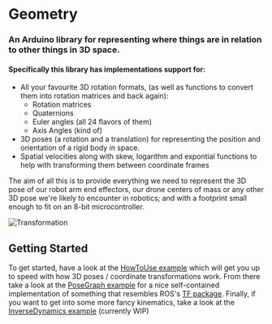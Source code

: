 # Geometry
### An Arduino library for representing where things are in relation to other things in 3D space.
#### Specifically this library has implementations support for:
* All your favourite 3D rotation formats, (as well as functions to convert them into rotation matrices and back again):
    * Rotation matrices
    * Quaternions
    * Euler angles (all 24 flavors of them)
    * Axis Angles (kind of)
* 3D poses (a rotation and a translation) for representing the position and orientation of a rigid body in space.
* Spatial velocities along with skew, logarithm and expontial functions to help with transforming them between coordinate frames

The aim of all this is to provide everything we need to represent the 3D pose of our robot arm end effectors, our drone centers of mass or any other 3D pose we're likely to encounter in robotics; and with a footprint small enough to fit on an 8-bit microcontroller.

![Transformation](https://user-images.githubusercontent.com/2457362/130311793-bbc8cf45-c66f-40ca-b84a-d33004398c5e.png)

## Getting Started
To get started, have a look at the [HowToUse example](https://github.com/tomstewart89/Geometry/blob/master/examples/HowToUse/HowToUse.ino) which will get you up to speed with how 3D poses / coordinate transformations work. From there take a look at the [PoseGraph example](https://github.com/tomstewart89/Geometry/blob/master/examples/PoseGraph/PoseGraph.ino) for a nice self-contained implementation of something that resembles ROS's [TF package](http://wiki.ros.org/tf). Finally, if you want to get into some more fancy kinematics, take a look at the [InverseDynamics example](https://github.com/tomstewart89/Geometry/blob/master/examples/InverseDynamics/InverseDynamics.ino) (currently WIP)

